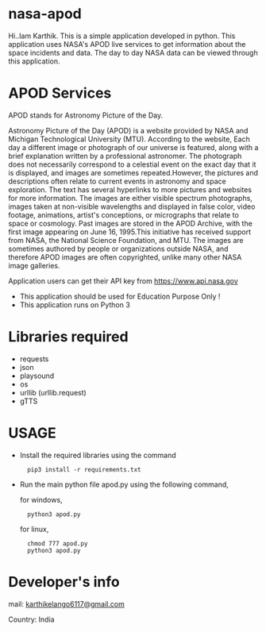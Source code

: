 # nasa-apod
Hi..Iam Karthik. This is a simple application developed in python.
This application uses NASA's APOD live services to get information about the space incidents and data.
The day to day NASA data can be viewed through this application.

# APOD Services
APOD stands for Astronomy Picture of the Day.
    
   Astronomy Picture of the Day (APOD) is a website provided by NASA and Michigan Technological University (MTU). According to the website, Each day a different image or photograph of our universe is featured, along with a brief explanation written by a professional astronomer. The photograph does not necessarily correspond to a celestial event on the exact day that it is displayed, and images are sometimes repeated.However, the pictures and descriptions often relate to current events in astronomy and space exploration. The text has several hyperlinks to more pictures and websites for more information. The images are either visible spectrum photographs, images taken at non-visible wavelengths and displayed in false color, video footage, animations, artist's conceptions, or micrographs that relate to space or cosmology. Past images are stored in the APOD Archive, with the first image appearing on June 16, 1995.This initiative has received support from NASA, the National Science Foundation, and MTU. The images are sometimes authored by people or organizations outside NASA, and therefore APOD images are often copyrighted, unlike many other NASA image galleries.

Application users can get their API key from https://www.api.nasa.gov
* This application should be used for Education Purpose Only !
* This application runs on Python 3
# Libraries required
* requests
* json
* playsound
* os
* urllib (urllib.request)
* gTTS 

# USAGE

* Install the required libraries using the command 
                                   
        pip3 install -r requirements.txt

* Run the main python file apod.py using the following command,
    
    for windows,
                    
        python3 apod.py
    for linux,
    
        chmod 777 apod.py
        python3 apod.py
        
 # Developer's info
 mail: karthikelango6117@gmail.com
 
 Country: India

